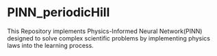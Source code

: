 # PINN_periodicHill
This Repository implements Physics-Informed Neural Network(PINN) designed to solve complex scientific problems by implementing physics laws into the learning process.
